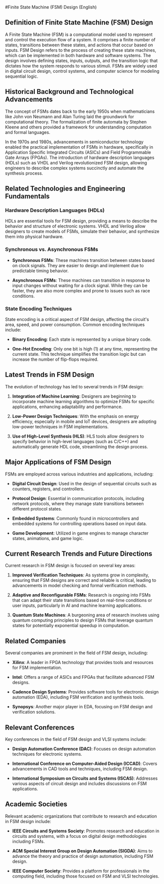 #Finite State Machine (FSM) Design (English)

## Definition of Finite State Machine (FSM) Design

A Finite State Machine (FSM) is a computational model used to represent and control the execution flow of a system. It comprises a finite number of states, transitions between these states, and actions that occur based on inputs. FSM Design refers to the process of creating these state machines, which can be implemented in both hardware and software systems. The design involves defining states, inputs, outputs, and the transition logic that dictates how the system responds to various stimuli. FSMs are widely used in digital circuit design, control systems, and computer science for modeling sequential logic.

## Historical Background and Technological Advancements

The concept of FSMs dates back to the early 1950s when mathematicians like John von Neumann and Alan Turing laid the groundwork for computational theory. The formalization of finite automata by Stephen Kleene and others provided a framework for understanding computation and formal languages.

In the 1970s and 1980s, advancements in semiconductor technology enabled the practical implementation of FSMs in hardware, specifically in Application Specific Integrated Circuits (ASICs) and Field Programmable Gate Arrays (FPGAs). The introduction of hardware description languages (HDLs) such as VHDL and Verilog revolutionized FSM design, allowing engineers to describe complex systems succinctly and automate the synthesis process.

## Related Technologies and Engineering Fundamentals

### Hardware Description Languages (HDLs)

HDLs are essential tools for FSM design, providing a means to describe the behavior and structure of electronic systems. VHDL and Verilog allow designers to create models of FSMs, simulate their behavior, and synthesize them into physical hardware.

### Synchronous vs. Asynchronous FSMs

- **Synchronous FSMs**: These machines transition between states based on clock signals. They are easier to design and implement due to predictable timing behavior.
  
- **Asynchronous FSMs**: These machines can transition in response to input changes without waiting for a clock signal. While they can be faster, they are also more complex and prone to issues such as race conditions.

### State Encoding Techniques

State encoding is a critical aspect of FSM design, affecting the circuit's area, speed, and power consumption. Common encoding techniques include:

- **Binary Encoding**: Each state is represented by a unique binary code.
  
- **One-Hot Encoding**: Only one bit is high (1) at any time, representing the current state. This technique simplifies the transition logic but can increase the number of flip-flops required.

## Latest Trends in FSM Design

The evolution of technology has led to several trends in FSM design:

1. **Integration of Machine Learning**: Designers are beginning to incorporate machine learning algorithms to optimize FSMs for specific applications, enhancing adaptability and performance.
  
2. **Low-Power Design Techniques**: With the emphasis on energy efficiency, especially in mobile and IoT devices, designers are adopting low-power techniques in FSM implementations.

3. **Use of High-Level Synthesis (HLS)**: HLS tools allow designers to specify behavior in high-level languages (such as C/C++) and automatically generate HDL code, streamlining the design process.

## Major Applications of FSM Design

FSMs are employed across various industries and applications, including:

- **Digital Circuit Design**: Used in the design of sequential circuits such as counters, registers, and controllers.
  
- **Protocol Design**: Essential in communication protocols, including network protocols, where they manage state transitions between different protocol states.
  
- **Embedded Systems**: Commonly found in microcontrollers and embedded systems for controlling operations based on input data.
  
- **Game Development**: Utilized in game engines to manage character states, animations, and game logic.

## Current Research Trends and Future Directions

Current research in FSM design is focused on several key areas:

1. **Improved Verification Techniques**: As systems grow in complexity, ensuring that FSM designs are correct and reliable is critical, leading to advancements in model checking and formal verification methods.

2. **Adaptive and Reconfigurable FSMs**: Research is ongoing into FSMs that can adapt their state transitions based on real-time conditions or user inputs, particularly in AI and machine learning applications.

3. **Quantum State Machines**: A burgeoning area of research involves using quantum computing principles to design FSMs that leverage quantum states for potentially exponential speedup in computation.

## Related Companies

Several companies are prominent in the field of FSM design, including:

- **Xilinx**: A leader in FPGA technology that provides tools and resources for FSM implementation.
  
- **Intel**: Offers a range of ASICs and FPGAs that facilitate advanced FSM designs.
  
- **Cadence Design Systems**: Provides software tools for electronic design automation (EDA), including FSM verification and synthesis tools.
  
- **Synopsys**: Another major player in EDA, focusing on FSM design and verification solutions.

## Relevant Conferences

Key conferences in the field of FSM design and VLSI systems include:

- **Design Automation Conference (DAC)**: Focuses on design automation techniques for electronic systems.
  
- **International Conference on Computer-Aided Design (ICCAD)**: Covers advancements in CAD tools and techniques, including FSM design.
  
- **International Symposium on Circuits and Systems (ISCAS)**: Addresses various aspects of circuit design and includes discussions on FSM applications.

## Academic Societies

Relevant academic organizations that contribute to research and education in FSM design include:

- **IEEE Circuits and Systems Society**: Promotes research and education in circuits and systems, with a focus on digital design methodologies including FSMs.
  
- **ACM Special Interest Group on Design Automation (SIGDA)**: Aims to advance the theory and practice of design automation, including FSM design.

- **IEEE Computer Society**: Provides a platform for professionals in the computing field, including those focused on FSM and VLSI technologies.